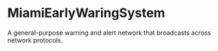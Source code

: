 # MiamiEarlyWaringSystem
A general-purpose warning and alert network that broadcasts across network protocols.
